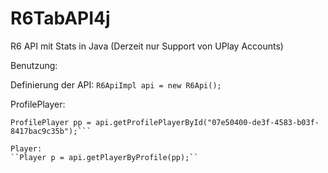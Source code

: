 # R6TabAPI4j
R6 API mit Stats in Java (Derzeit nur Support von UPlay Accounts)

Benutzung:

Definierung der API:
``R6ApiImpl api = new R6Api();``

ProfilePlayer:
```ProfilePlayer pp = api.getProfilePlayerByName("Bugisoft2100");
ProfilePlayer pp = api.getProfilePlayerById("07e50400-de3f-4583-b03f-8417bac9c35b");```

Player:
``Player p = api.getPlayerByProfile(pp);``
